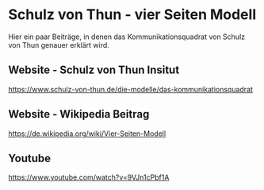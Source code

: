 # Schulz von Thun - vier Seiten Modell

Hier ein paar Beiträge, in denen das Kommunikationsquadrat von Schulz von Thun genauer erklärt wird.

## Website - Schulz von Thun Insitut

https://www.schulz-von-thun.de/die-modelle/das-kommunikationsquadrat

## Website - Wikipedia Beitrag

https://de.wikipedia.org/wiki/Vier-Seiten-Modell

## Youtube

https://www.youtube.com/watch?v=9VJn1cPbf1A